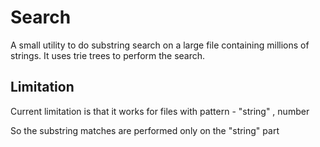 Search
======


A small utility to do substring search on a large file containing millions of strings.
It uses trie trees to perform the search.

Limitation
----------

Current limitation is that it works for files with pattern - "string" , number 


So the substring matches are performed only on the "string" part 


